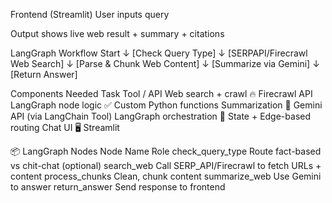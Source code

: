 Frontend (Streamlit)
User inputs query

Output shows live web result + summary + citations


LangGraph Workflow
Start
  ↓
[Check Query Type] 
  ↓
[SERPAPI/Firecrawl Web Search]
  ↓
[Parse & Chunk Web Content]
  ↓
[Summarize via Gemini]
  ↓
[Return Answer]

Components Needed
Task	                        Tool / API
Web search + crawl	         🔥 Firecrawl API
LangGraph node logic	       ✅ Custom Python functions
Summarization	              🧠 Gemini API (via LangChain Tool)
LangGraph orchestration	    🧩 State + Edge-based routing
Chat UI	                     🖥️ Streamlit


📦 LangGraph Nodes
Node Name	              Role
check_query_type	    Route fact-based vs chit-chat (optional)
search_web	Call      SERP_API/Firecrawl to fetch URLs + content
process_chunks	      Clean, chunk content
summarize_web	        Use Gemini to answer
return_answer	        Send response to frontend